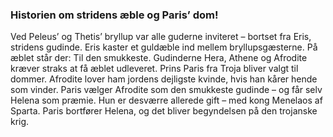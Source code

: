 ### Historien om stridens æble og Paris’ dom! 

 Ved Peleus’ og Thetis’ bryllup var alle guderne inviteret – bortset fra Eris, stridens gudinde. Eris kaster et guldæble ind mellem bryllupsgæsterne. På æblet står der: Til den smukkeste. Gudinderne Hera, Athene og Afrodite kræver straks at få æblet udleveret. Prins Paris fra Troja bliver valgt til dommer. Afrodite lover ham jordens dejligste kvinde, hvis han kårer hende som vinder. Paris vælger Afrodite som den smukkeste gudinde – og får selv Helena som præmie. Hun er desværre allerede gift – med kong Menelaos af Sparta. Paris bortfører Helena, og det bliver begyndelsen på den trojanske krig.